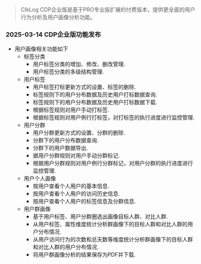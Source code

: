 > ClkLog CDP企业版是基于PRO专业版扩展的付费版本，提供更全面的用户行为分析及用户画像分析功能。

### 2025-03-14 CDP企业版功能发布

- 用户画像相关功能如下
  - 标签分类
    - 用户标签分类的增加、修改、删改管理.
    - 用户标签分类的多级结构管理.
  - 用户标签
    - 用户标签打标更新方式的设置、标签的删除.
    - 标签规则下的用户分布数据及历史用户打标数据查询.
    - 标签规则下的用户分布数据及历史用户打标数据下载.
    - 根据标签规则对用户手动打标签.
    - 根据标签规则对用户例行打标签，对打标签的执行进度进行监控管理.
  - 用户分群
    - 用户分群更新方式的设置、分群的删除.
    - 分群下的用户分布数据查询.
    - 分群下的用户数据导出.
    - 据用户分群规则对用户手动分群标记.
    - 根据用户分群规则对用户例行分群标记，对用户分群的执行进度进行监控管理.
  - 用户个人画像
    - 按用户查看个人用户的基本信息.
    - 按用户查看个人用户的访问历史信息.
    - 按用户查看个人用户的标签信息及分群信息.
  - 用户群画像
    - 基于用户标签、用户分群圈选出画像目标人群、对比人群.
    - 从用户标签、属性维度统计分析群画像下的目标人群和对比人群的用户分布情况.
    - 从用户访问行为的次数和总天数等维度统计分析群画像下的目标人群和对比人群的用户分布情况.
    - 将用户群画像分析的结果保存为PDF并下载.
